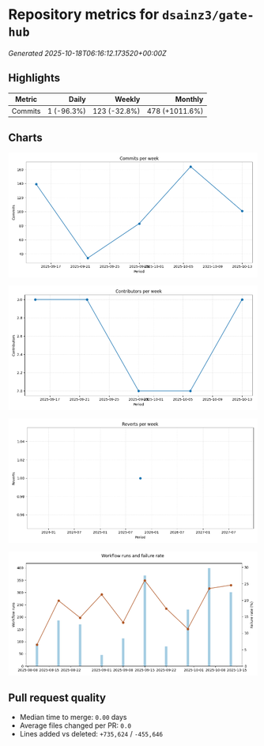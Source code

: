 # Repository metrics for `dsainz3/gate-hub`

_Generated 2025-10-18T06:16:12.173520+00:00Z_

## Highlights

| Metric | Daily | Weekly | Monthly |
| --- | ---: | ---: | ---: |
| Commits | 1 (-96.3%) | 123 (-32.8%) | 478 (+1011.6%) |

## Charts

![Commits per week](./commits_per_week.png)

![Contributors per week](./contributors_per_week.png)

![Reverts per week](./reverts_per_week.png)

![CI health](./ci_failure_rate.png)

## Pull request quality

* Median time to merge: `0.00` days
* Average files changed per PR: `0.0`
* Lines added vs deleted: `+735,624` / `-455,646`
